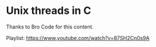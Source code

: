 # Unix threads in C

Thanks to Bro Code for this content.

Playlist: https://www.youtube.com/watch?v=87SH2Cn0s9A